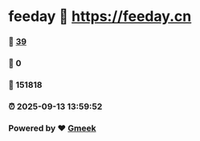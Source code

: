 # feeday :link: https://feeday.cn 
### :page_facing_up: [39](https://feeday.cn/tag.html) 
### :speech_balloon: 0 
### :hibiscus: 151818 
### :alarm_clock: 2025-09-13 13:59:52 
### Powered by :heart: [Gmeek](https://github.com/Meekdai/Gmeek)
